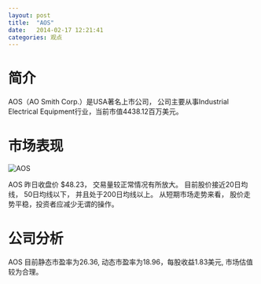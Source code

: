 ```yaml
---
layout: post
title:  "AOS"
date:   2014-02-17 12:21:41
categories: 观点
---
```


# 简介
AOS（AO Smith Corp.）是USA著名上市公司，
公司主要从事Industrial Electrical Equipment行业，当前市值4438.12百万美元。

# 市场表现

![AOS](http://finviz.com/chart.ashx?t=AOS&ty=c&ta=1&p=d&s=l)

AOS 昨日收盘价 $48.23，
交易量较正常情况有所放大。
目前股价接近20日均线，
50日均线以下，
并且处于200日均线以上。
从短期市场走势来看，
股价走势平稳，投资者应减少无谓的操作。

# 公司分析
AOS 目前静态市盈率为26.36, 动态市盈率为18.96，每股收益1.83美元,
市场估值较为合理。
